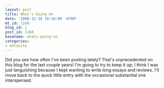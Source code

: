 ```yaml
---
layout: post
title: What's Going On
date: '2006-12-18 10:10:00 -0700'
mt_id: 1168
blog_id: 1
post_id: 1168
basename: whats-going-on
categories:
- metasite
---
```

<p>
Did you see how often I've been posting lately? That's unprecedented on this blog for the last couple years! I'm going to try to keep it up; I think I was just languishing because I kept wanting to write long essays and reviews. I'll move back to the quick little entry with the occasional substantial one interspersed.
</p>
